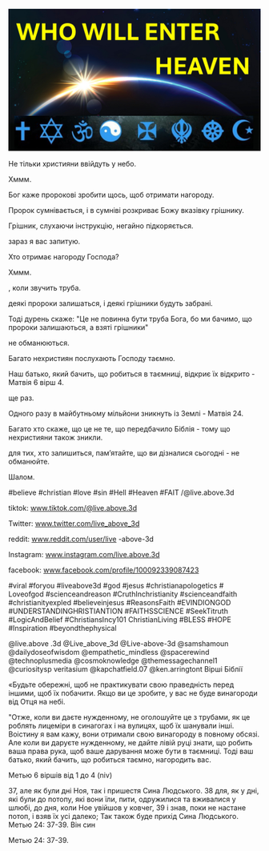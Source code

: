 ![Video cover image](../cover.jpg "cover photo")

Не тільки християни ввійдуть у небо.

Хммм.

Бог каже пророкові зробити щось, щоб отримати нагороду.

Пророк сумнівається, і в сумніві розкриває Божу вказівку грішнику.

Грішник, слухаючи інструкцію, негайно підкоряється.

зараз я вас запитую.

Хто отримає нагороду Господа?

Хммм.

, коли звучить труба.

деякі пророки залишаться, і деякі грішники будуть забрані.

Тоді дурень скаже: "Це не повинна бути труба Бога, бо ми бачимо, що пророки залишаються, а взяті грішники"

не обманюються.

Багато нехристиян послухають Господу таємно.

Наш батько, який бачить, що робиться в таємниці, відкриє їх відкрито - Матвія 6 вірш 4.

ще раз.

Одного разу в майбутньому мільйони зникнуть із Землі - Матвія 24.

Багато хто скаже, що це не те, що передбачило Біблія - ​​тому що нехристияни також зникли.

для тих, хто залишиться, пам’ятайте, що ви дізналися сьогодні - не обманюйте.

Шалом.


#believe #christian #love #sin #Hell #Heaven #FAIT /@live.above.3d


tiktok: www.tiktok.com/@live.above.3d

Twitter: www.twitter.com/live_above_3d

reddit: www.reddit.com/user/live -above-3d

Instagram: www.instagram.com/live.above.3d

facebook: www.facebook.com/profile/100092339087423

#viral #foryou #liveabove3d #god #jesus #christianapologetics # Loveofgod #scienceandreason #CruthInchristianity #scienceandfaith #christianityexpled #believeinjesus #ReasonsFaith #EVINDIONGOD #UNDERSTANDINGHRISTIANTION #FAITHSSCIENCE #SeekTitruth #LogicAndBelief #ChristiansIncy101 ChristianLiving #BLESS #HOPE #Inspiration #beyondthephysical

@live.above .3d @Live_above_3d @Live-above-3d @samshamoun @dailydoseofwisdom @empathetic_mindless @spacerewind @technoplusmedia @cosmoknowledge @themessagechannel1 @curiositysp veritasium @kapchatfield.07 @ken.arringtont   Вірші Біблії

«Будьте обережні, щоб не практикувати свою праведність перед іншими, щоб їх побачити. Якщо ви це зробите, у вас не буде винагороди від Отця на небі.

"Отже, коли ви даєте нужденному, не оголошуйте це з трубами, як це роблять лицеміри в синагогах і на вулицях, щоб їх шанували інші. Воістину я вам кажу, вони отримали свою винагороду в повному обсязі. Але коли ви даруєте нужденному, не дайте лівій руці знати, що робить ваша права рука, щоб ваше дарування може бути в таємниці. Тоді ваш батько, який бачить, що робиться таємно, нагородить вас.

Метью 6 віршів від 1 до 4 (niv)


37, але як були дні Ноя, так і пришестя Сина Людського.
38 для, як у дні, які були до потопу, які вони їли, пити, одружилися та вживалися у шлюбі, до дня, коли Ное увійшов у ковчег,
39 і знав, поки не настане потоп, і взяв їх усі далеко; Так також буде прихід Сина Людського.
Метью 24: 37-39. Він син

Метью 24: 37-39.

